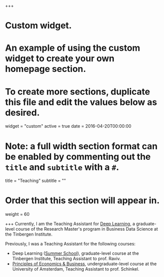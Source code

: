 +++
# Custom widget.
# An example of using the custom widget to create your own homepage section.
# To create more sections, duplicate this file and edit the values below as desired.
widget = "custom"
active = true
date = 2016-04-20T00:00:00

# Note: a full width section format can be enabled by commenting out the `title` and `subtitle` with a `#`.
title = "Teaching"
subtitle = ""

# Order that this section will appear in.
weight = 60

+++
Currently, I am the Teaching Assistant for [Deep Learning](https://businessdatascience.nl/courses/177/deep-learning), a graduate-level course of the Research Master's program in Business Data Science at the Tinbergen Institute.

Previously, I was a Teaching Assistant for the following courses:

- Deep Learning ([Summer School](https://businessdatascience.nl/deep-learning-summer-course)), graduate-level course at the Tinbergen Institute, Teaching Assistant to prof. Raviv.
- [Principles of Economics & Business](https://coursecatalogue.uva.nl/xmlpages/page/2017-2018-en/search-course/course/40150), undergraduate-level course at the University of Amsterdam, Teaching Assistant to prof. Schinkel.
